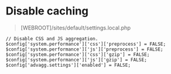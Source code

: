 # Disable caching

>\[WEBROOT\]/sites/default/settings.local.php
```
// Disable CSS and JS aggregation.
$config['system.performance']['css']['preprocess'] = FALSE;
$config['system.performance']['js']['preprocess'] = FALSE;
$config['system.performance']['css']['gzip'] = FALSE;
$config['system.performance']['js']['gzip'] = FALSE;
$config['advagg.settings']['enabled'] = FALSE;
```